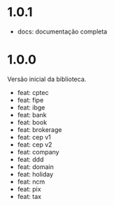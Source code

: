 # 1.0.1

- docs: documentação completa

# 1.0.0

Versão inicial da biblioteca.

- feat: cptec
- feat: fipe
- feat: ibge
- feat: bank
- feat: book
- feat: brokerage
- feat: cep v1
- feat: cep v2
- feat: company
- feat: ddd
- feat: domain
- feat: holiday
- feat: ncm
- feat: pix
- feat: tax